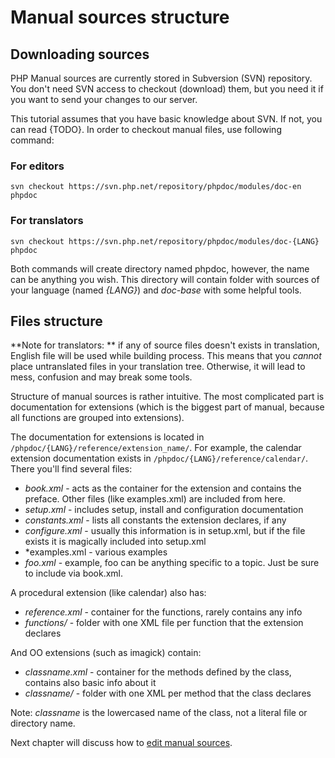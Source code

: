 # Manual sources structure

## Downloading sources
PHP Manual sources are currently stored in Subversion (SVN) repository. You don't need SVN access to checkout (download)
them, but you need it if you want to send your changes to our server.

This tutorial assumes that you have basic knowledge about SVN. If not, you can read {TODO}. In order to checkout manual
files, use following command:

### For editors
`svn checkout https://svn.php.net/repository/phpdoc/modules/doc-en phpdoc`

### For translators
`svn checkout https://svn.php.net/repository/phpdoc/modules/doc-{LANG} phpdoc`

Both commands will create directory named phpdoc, however, the name can be anything you wish. This directory will
contain folder with sources of your language (named *{LANG}*) and *doc-base* with some helpful tools.

## Files structure
**Note for translators: ** if any of source files doesn't exists in translation, English file will be used
while building process. This means that you *cannot* place untranslated files in your translation tree. Otherwise,
it will lead to mess, confusion and may break some tools.

Structure of manual sources is rather intuitive. The most complicated part is documentation for extensions
(which is the biggest part of manual, because all functions are grouped into extensions).

The documentation for extensions is located in `/phpdoc/{LANG}/reference/extension_name/`.  For example, 
the calendar extension documentation exists in  `/phpdoc/{LANG}/reference/calendar/`. There you'll find several files:
- *book.xml* - acts as the container for the extension and contains the preface. Other files (like examples.xml)
are included from here.
- *setup.xml* - includes setup, install and configuration documentation
- *constants.xml* - lists all constants the extension declares, if any
- *configure.xml* - usually this information is in setup.xml, but if the file exists it is magically
included into setup.xml
- *examples.xml - various examples
- *foo.xml* - example, foo can be anything specific to a topic. Just be sure to include via book.xml.

A procedural extension (like calendar) also has:
- *reference.xml* - container for the functions, rarely contains any info
- *functions/* - folder with one XML file per function that the extension declares

And OO extensions (such as imagick) contain: 
- *classname.xml* - container for the methods defined by the class, contains also basic info about it
- *classname/* - folder with one XML per method that the class declares

Note: *classname* is the lowercased name of the class, not a literal file or directory name.

Next chapter will discuss how to [edit manual sources](editing.md).